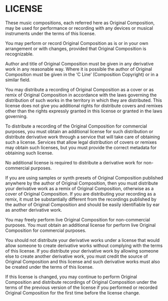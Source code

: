 # LICENSE

These music compositions, each referred here as Original Composition, may be used for performance or recording with any devices or musical instruments under the terms of this license.

You may perform or record Original Composition as is or in your own arrangement or with changes, provided that Original Composition is recognizable.

Author and title of Original Composition must be given in any derivative work in any reasonable way. Where it is possible the author of Original Composition must be given in the ‘C Line’ (Composition Copyright) or in a similar field.

You may distribute a recording of Original Composition as a cover or as remix of Original Composition in accordance with the laws governing the distribution of such works in the territory in which they are distributed. This license does not give you additional rights for distribute covers and remixes other than the rights expressly granted in this license or granted in the laws governing.

To distribute a recording of the Original Composition for commercial purposes, you must obtain an additional license for such distribution or distribute derivative work through a service that will take care of obtaining such a license. Services that allow legal distribution of covers or remixes may obtain such licenses, but you must provide the correct metadata for obtaining such license.

No additional license is required to distribute a derivative work for non-commercial purposes.

If you are using samples or synth presets of Original Composition published anywhere by the author of Original Composition, then you must distribute your derivative work as a remix of Original Composition, otherwise as a cover of Original Composition. If you are distributing your recording as a remix, it must be substantially different from the recordings published by the author of Original Composition and should be easily identifiable by ear as another derivative work.

You may freely perform live Original Composition for non-commercial purposes. You must obtain an additional license for perform live Original Composition for commercial purposes.

You should not distribute your derivative works under a license that would allow someone to create derivative works without complying with the terms of this license. If you distribute your derivative work by allowing someone else to create another derivative work, you must credit the source of Original Composition and this license and such derivative works must also be created under the terms of this license.

If this license is changed, you may continue to perform Original Composition and distribute recordings of Original Composition under the terms of the previous version of the license if you performed or recorded Original Composition for the first time before the license change.
